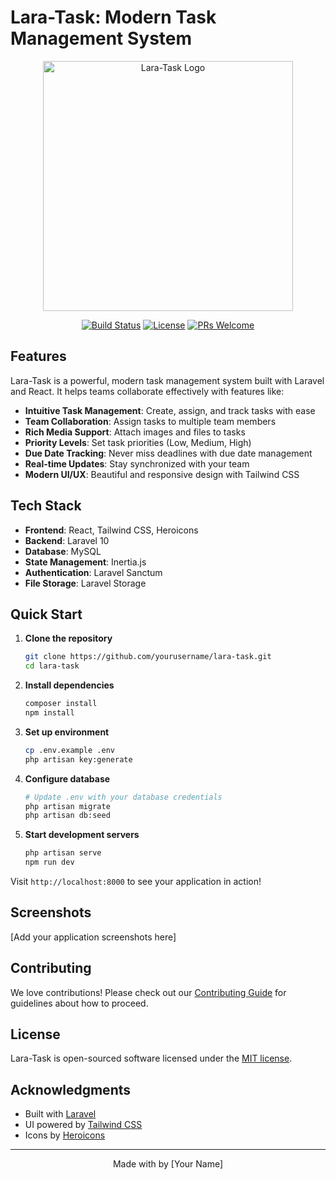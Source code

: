 # Lara-Task: Modern Task Management System

<p align="center">
  <img src="https://raw.githubusercontent.com/laravel/art/master/logo-lockup/5%20SVG/2%20CMYK/1%20Full%20Color/laravel-logolockup-cmyk-red.svg" width="400" alt="Lara-Task Logo">
</p>

<p align="center">
  <a href="https://github.com/laravel/framework/actions"><img src="https://github.com/laravel/framework/workflows/tests/badge.svg" alt="Build Status"></a>
  <a href="https://packagist.org/packages/laravel/framework"><img src="https://img.shields.io/packagist/l/laravel/framework" alt="License"></a>
  <a href="#"><img src="https://img.shields.io/badge/PRs-welcome-brightgreen.svg" alt="PRs Welcome"></a>
</p>

## Features

Lara-Task is a powerful, modern task management system built with Laravel and React. It helps teams collaborate effectively with features like:

- **Intuitive Task Management**: Create, assign, and track tasks with ease
- **Team Collaboration**: Assign tasks to multiple team members
- **Rich Media Support**: Attach images and files to tasks
- **Priority Levels**: Set task priorities (Low, Medium, High)
- **Due Date Tracking**: Never miss deadlines with due date management
- **Real-time Updates**: Stay synchronized with your team
- **Modern UI/UX**: Beautiful and responsive design with Tailwind CSS

## Tech Stack

- **Frontend**: React, Tailwind CSS, Heroicons
- **Backend**: Laravel 10
- **Database**: MySQL
- **State Management**: Inertia.js
- **Authentication**: Laravel Sanctum
- **File Storage**: Laravel Storage

## Quick Start

1. **Clone the repository**
   ```bash
   git clone https://github.com/yourusername/lara-task.git
   cd lara-task
   ```

2. **Install dependencies**
   ```bash
   composer install
   npm install
   ```

3. **Set up environment**
   ```bash
   cp .env.example .env
   php artisan key:generate
   ```

4. **Configure database**
   ```bash
   # Update .env with your database credentials
   php artisan migrate
   php artisan db:seed
   ```

5. **Start development servers**
   ```bash
   php artisan serve
   npm run dev
   ```

Visit `http://localhost:8000` to see your application in action!

## Screenshots

[Add your application screenshots here]

## Contributing

We love contributions! Please check out our [Contributing Guide](CONTRIBUTING.md) for guidelines about how to proceed.

## License

Lara-Task is open-sourced software licensed under the [MIT license](LICENSE.md).

## Acknowledgments

- Built with [Laravel](https://laravel.com)
- UI powered by [Tailwind CSS](https://tailwindcss.com)
- Icons by [Heroicons](https://heroicons.com)

---

<p align="center">Made with by [Your Name]</p>
